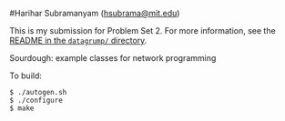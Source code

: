 #Harihar Subramanyam (hsubrama@mit.edu)

This is my submission for Problem Set 2. For more information, see the [README in the `datagrump/` directory](https://github.com/hariharsubramanyam/6829lab2/blob/master/datagrump/README.md).



Sourdough: example classes for network programming

To build:

	$ ./autogen.sh
	$ ./configure
	$ make
